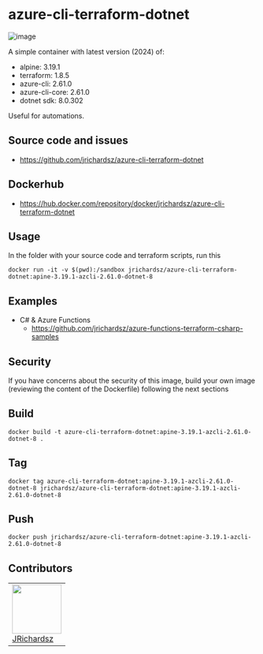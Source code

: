 # azure-cli-terraform-dotnet

![image](https://github.com/jrichardsz/azure-cli-terraform-dotnet/assets/3322836/6b95294f-e321-4f8c-a98f-4fd70388c07b)


A simple container with latest version (2024) of:


- alpine: 3.19.1
- terraform: 1.8.5
- azure-cli: 2.61.0
- azure-cli-core: 2.61.0
- dotnet sdk: 8.0.302

Useful for automations.

## Source code and issues

- https://github.com/jrichardsz/azure-cli-terraform-dotnet

## Dockerhub

- https://hub.docker.com/repository/docker/jrichardsz/azure-cli-terraform-dotnet

## Usage

In the folder with your source code and terraform scripts, run this

```
docker run -it -v $(pwd):/sandbox jrichardsz/azure-cli-terraform-dotnet:apine-3.19.1-azcli-2.61.0-dotnet-8
```

## Examples

- C# & Azure Functions
  - https://github.com/jrichardsz/azure-functions-terraform-csharp-samples

## Security

If you have concerns about the security of this image, build your own image (reviewing the content of the Dockerfile) following the next sections


## Build

```
docker build -t azure-cli-terraform-dotnet:apine-3.19.1-azcli-2.61.0-dotnet-8 .
```

## Tag

```
docker tag azure-cli-terraform-dotnet:apine-3.19.1-azcli-2.61.0-dotnet-8 jrichardsz/azure-cli-terraform-dotnet:apine-3.19.1-azcli-2.61.0-dotnet-8
```


## Push

```
docker push jrichardsz/azure-cli-terraform-dotnet:apine-3.19.1-azcli-2.61.0-dotnet-8
```

## Contributors

<table>
  <tbody>
    <td>
      <img src="https://avatars0.githubusercontent.com/u/3322836?s=460&v=4" width="100px;"/>
      <br />
      <label><a href="http://jrichardsz.github.io/">JRichardsz</a></label>
      <br />
    </td>    
  </tbody>
</table>